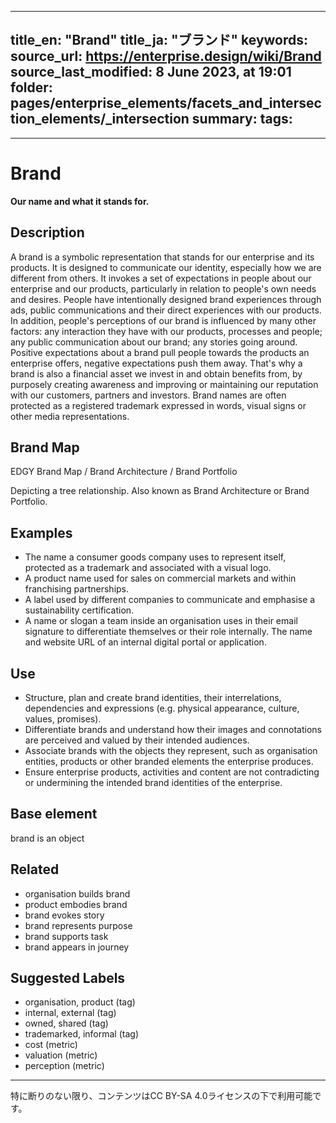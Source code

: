 
---
title_en: "Brand"
title_ja: "ブランド"
keywords: 
source_url: https://enterprise.design/wiki/Brand
source_last_modified: 8 June 2023, at 19:01
folder: pages/enterprise_elements/facets_and_intersection_elements/_intersection
summary:
tags: 
  - 
---
# Brand
**Our name and what it stands for.**

## Description
A brand is a symbolic representation that stands for our enterprise and its products. It is designed to communicate our identity, especially how we are different from others. It invokes a set of expectations in people about our enterprise and our products, particularly in relation to people's own needs and desires. People have intentionally designed brand experiences through ads, public communications and their direct experiences with our products. In addition, people's perceptions of our brand is influenced by many other factors: any interaction they have with our products, processes and people; any public communication about our brand; any stories going around. Positive expectations about a brand pull people towards the products an enterprise offers, negative expectations push them away. That's why a brand is also a financial asset we invest in and obtain benefits from, by purposely creating awareness and improving or maintaining our reputation with our customers, partners and investors. Brand names are often protected as a registered trademark expressed in words, visual signs or other media representations.

## Brand Map
EDGY Brand Map / Brand Architecture / Brand Portfolio

Depicting a tree relationship. Also known as Brand Architecture or Brand Portfolio.

## Examples
- The name a consumer goods company uses to represent itself, protected as a trademark and associated with a visual logo.
- A product name used for sales on commercial markets and within franchising partnerships.
- A label used by different companies to communicate and emphasise a sustainability certification.
- A name or slogan a team inside an organisation uses in their email signature to differentiate themselves or their role internally.
The name and website URL of an internal digital portal or application.

## Use
- Structure, plan and create brand identities, their interrelations, dependencies and expressions (e.g. physical appearance, culture, values, promises).
- Differentiate brands and understand how their images and connotations are perceived and valued by their intended audiences.
- Associate brands with the objects they represent, such as organisation entities, products or other branded elements the enterprise produces.
- Ensure enterprise products, activities and content are not contradicting or undermining the intended brand identities of the enterprise.

## Base element
brand is an object

## Related
- organisation builds brand
- product embodies brand
- brand evokes story
- brand represents purpose
- brand supports task
- brand appears in journey

## Suggested Labels
- organisation, product (tag)
- internal, external (tag)
- owned, shared (tag)
- trademarked, informal (tag)
- cost (metric)
- valuation (metric)
- perception (metric)

---
特に断りのない限り、コンテンツはCC BY-SA 4.0ライセンスの下で利用可能です。
